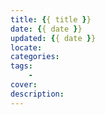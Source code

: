 ```yaml
---
title: {{ title }}
date: {{ date }}
updated: {{ date }}
locate: 
categories: 
tags:
    -
cover: 
description: 
---
```

